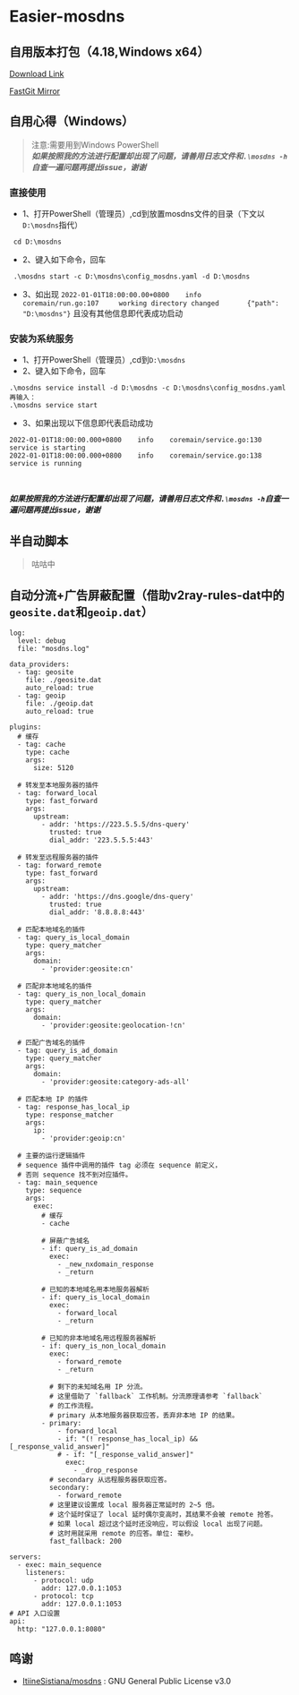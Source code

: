 # Easier-mosdns

## 自用版本打包（4.18,Windows x64）
[Download Link](https://github.com/c2xvi/easier-mosdns/raw/main/archives/mosdns.7z)

[FastGit Mirror](https://hub.fastgit.xyz/c2xvi/easier-mosdns/raw/main/archives/mosdns.7z)

## 自用心得（Windows）

>注意:需要用到Windows PowerShell<br>
>***如果按照我的方法进行配置却出现了问题，请善用日志文件和`.\mosdns -h`自查一遍问题再提出issue，谢谢***

### 直接使用
- 1、打开PowerShell（管理员）,cd到放置mosdns文件的目录（下文以`D:\mosdns`指代）
```
 cd D:\mosdns
```
- 2、键入如下命令，回车
```
 .\mosdns start -c D:\mosdns\config_mosdns.yaml -d D:\mosdns
```
- 3、如出现
    `2022-01-01T18:00:00.00+0800    info    coremain/run.go:107     working directory changed       {"path": "D:\mosdns"}`
    且没有其他信息即代表成功启动
### 安装为系统服务
- 1、打开PowerShell（管理员）,cd到`D:\mosdns`
- 2、键入如下命令，回车
```
.\mosdns service install -d D:\mosdns -c D:\mosdns\config_mosdns.yaml
再输入：
.\mosdns service start
```
- 3、如果出现以下信息即代表启动成功
```
2022-01-01T18:00:00.000+0800    info    coremain/service.go:130 service is starting
2022-01-01T18:00:00.000+0800    info    coremain/service.go:138 service is running
```
<br>

***如果按照我的方法进行配置却出现了问题，请善用日志文件和`.\mosdns -h`自查一遍问题再提出issue，谢谢***

## 半自动脚本

> 咕咕中

## 自动分流+广告屏蔽配置（借助v2ray-rules-dat中的`geosite.dat`和`geoip.dat`）
```
log:
  level: debug
  file: "mosdns.log"

data_providers:
  - tag: geosite
    file: ./geosite.dat
    auto_reload: true
  - tag: geoip
    file: ./geoip.dat
    auto_reload: true

plugins:
  # 缓存
  - tag: cache
    type: cache
    args:
      size: 5120

  # 转发至本地服务器的插件
  - tag: forward_local
    type: fast_forward
    args:
      upstream:
        - addr: 'https://223.5.5.5/dns-query'
          trusted: true
          dial_addr: '223.5.5.5:443'

  # 转发至远程服务器的插件
  - tag: forward_remote
    type: fast_forward
    args:
      upstream:
        - addr: 'https://dns.google/dns-query'
          trusted: true
          dial_addr: '8.8.8.8:443'

  # 匹配本地域名的插件
  - tag: query_is_local_domain
    type: query_matcher
    args:
      domain:
        - 'provider:geosite:cn'

  # 匹配非本地域名的插件
  - tag: query_is_non_local_domain
    type: query_matcher
    args:
      domain:
        - 'provider:geosite:geolocation-!cn'

  # 匹配广告域名的插件
  - tag: query_is_ad_domain
    type: query_matcher
    args:
      domain:
        - 'provider:geosite:category-ads-all'

  # 匹配本地 IP 的插件
  - tag: response_has_local_ip
    type: response_matcher
    args:
      ip:
        - 'provider:geoip:cn'

  # 主要的运行逻辑插件
  # sequence 插件中调用的插件 tag 必须在 sequence 前定义，
  # 否则 sequence 找不到对应插件。
  - tag: main_sequence
    type: sequence
    args:
      exec:
        # 缓存
        - cache

        # 屏蔽广告域名
        - if: query_is_ad_domain
          exec:
            - _new_nxdomain_response
            - _return

        # 已知的本地域名用本地服务器解析
        - if: query_is_local_domain
          exec:
            - forward_local
            - _return

        # 已知的非本地域名用远程服务器解析
        - if: query_is_non_local_domain
          exec:
            - forward_remote
            - _return

          # 剩下的未知域名用 IP 分流。
          # 这里借助了 `fallback` 工作机制。分流原理请参考 `fallback`
          # 的工作流程。
          # primary 从本地服务器获取应答，丢弃非本地 IP 的结果。
        - primary:
            - forward_local
            - if: "(! response_has_local_ip) && [_response_valid_answer]"
            # - if: "[_response_valid_answer]"
              exec:
                - _drop_response
          # secondary 从远程服务器获取应答。
          secondary:
            - forward_remote
          # 这里建议设置成 local 服务器正常延时的 2~5 倍。
          # 这个延时保证了 local 延时偶尔变高时，其结果不会被 remote 抢答。
          # 如果 local 超过这个延时还没响应，可以假设 local 出现了问题。
          # 这时用就采用 remote 的应答。单位: 毫秒。
          fast_fallback: 200

servers:
  - exec: main_sequence
    listeners:
      - protocol: udp
        addr: 127.0.0.1:1053
      - protocol: tcp
        addr: 127.0.0.1:1053
# API 入口设置     
api:
  http: "127.0.0.1:8080"
```

## 鸣谢
- [ItiineSistiana/mosdns](https://github.com/IrineSistiana/mosdns) : GNU General Public License v3.0
